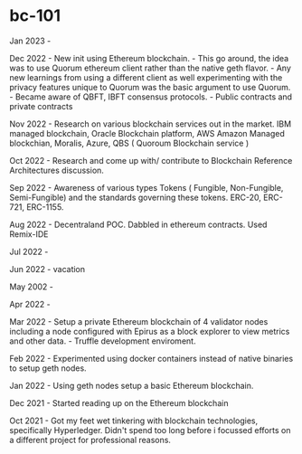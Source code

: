 # bc-101

Jan 2023 - 

Dec 2022 - New init using Ethereum blockchain. 
         - This go around, the idea was to use Quorum ethereum client rather than the native geth flavor. 
         - Any new learnings from using a different client as well experimenting with the privacy features unique to Quorum was the basic argument to 
           use Quorum.
         - Became aware of QBFT, IBFT consensus protocols.
         - Public contracts and private contracts

Nov 2022 - Research on various blockchain services out in the market. IBM managed blockchain, Oracle Blockchain platform, AWS Amazon Managed blockchian, Moralis, Azure, QBS ( Quoroum Blockchain service )

Oct 2022 - Research and come up with/ contribute to Blockchain Reference Architectures discussion.

Sep 2022 - Awareness of various types Tokens ( Fungible, Non-Fungible, Semi-Fungible) and the standards governing these tokens. ERC-20, ERC-721, ERC-1155.

Aug 2022 - Decentraland POC. Dabbled in ethereum contracts. Used Remix-IDE

Jul 2022 - 

Jun 2022 - vacation

May 2002 - 

Apr 2022 - 

Mar 2022 - Setup a private Ethereum blockchain of 4 validator nodes including a node configured with Epirus as a block explorer to view metrics and 
           other data.
           - Truffle development enviroment.

Feb 2022 - Experimented using docker containers instead of native binaries to setup geth nodes.

Jan 2022 - Using geth nodes setup a basic Ethereum blockchain.

Dec 2021 - Started reading up on the Ethereum blockchain

Oct 2021 - Got my feet wet tinkering with blockchain technologies, specifically Hyperledger. Didn't spend too long before i focussed efforts on a different project for professional reasons.
 
